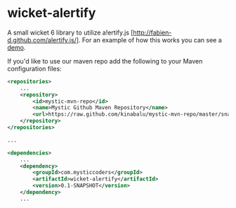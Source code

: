 wicket-alertify
================

A small wicket 6 library to utilize a!ertify.js [http://fabien-d.github.com/alertify.js/].
For an example of how this works you can see a [demo](http://mysticpaste.com/).

If you'd like to use our maven repo add the following to your Maven configuration files:
```xml
<repositories>
    ...
    <repository>
        <id>mystic-mvn-repo</id>
        <name>Mystic Github Maven Repository</name>
        <url>https://raw.github.com/kinabalu/mystic-mvn-repo/master/snapshots</url>
    </repository>
</repositories>

...

<dependencies>
    ...
    <dependency>
        <groupId>com.mysticcoders</groupId>
        <artifactId>wicket-alertify</artifactId>
        <version>0.1-SNAPSHOT</version>
    </dependency>
    ...
```